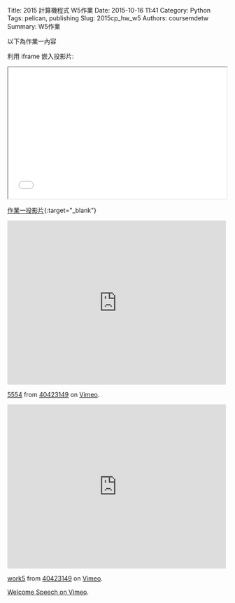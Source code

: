 Title: 2015 計算機程式 W5作業
Date: 2015-10-16 11:41
Category: Python
Tags: pelican, publishing
Slug: 2015cp_hw_w5
Authors: coursemdetw
Summary: W5作業

以下為作業一內容

利用 iframe 嵌入投影片:

<iframe src="40423149_cp_w5_p.html" width="500" height="300"></iframe>

[作業一投影片](40423149_cp_w5_p.html){:target="_blank"}
<iframe src="https://player.vimeo.com/video/143143903" width="500" height="375" frameborder="0" webkitallowfullscreen mozallowfullscreen allowfullscreen></iframe> <p><a href="https://vimeo.com/143143903">5554</a> from <a href="https://vimeo.com/user44512429">40423149</a> on <a href="https://vimeo.com">Vimeo</a>.</p>
<iframe src="https://player.vimeo.com/video/143144980" width="500" height="375" frameborder="0" webkitallowfullscreen mozallowfullscreen allowfullscreen></iframe> <p><a href="https://vimeo.com/143144980">work5</a> from <a href="https://vimeo.com/user44512429">40423149</a> on <a href="https://vimeo.com">Vimeo</a>.</p>

<p><a href="https://vimeo.com/137724068">Welcome Speech on <a href="https://vimeo.com">Vimeo</a>.</p>